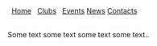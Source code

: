 <html>
<head>
  <meta charset="utf-8"/>
  <link rel="stylesheet" href="https://maxcdn.bootstrapcdn.com/bootstrap/3.3.6/css/bootstrap.min.css" integrity="sha384-1q8mTJOASx8j1Au+a5WDVnPi2lkFfwwEAa8hDDdjZlpLegxhjVME1fgjWPGmkzs7" crossorigin="anonymous">
  <link href='https://fonts.googleapis.com/css?family=Roboto:300,400,700' rel='stylesheet' type='text/css'>
  <link rel="stylesheet" type="text/css" href="main.css">
  </head>
<div class="navbar">
  <a href="#home">Home</a>
  <a href="#clubs">Clubs</a>
  <a href="#events">Events</a>
  <a href="#news">News</a>
  <a href="#contacts">Contacts</a>
</div>

<div class="main">
  <p>Some text some text some text some text..</p>
</div> 
     




